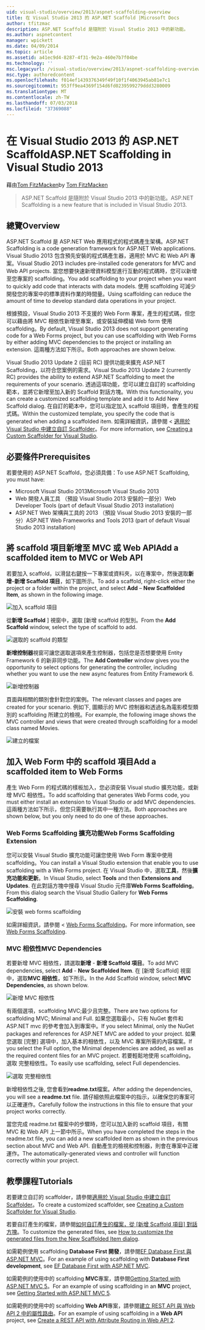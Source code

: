 ```yaml
---
uid: visual-studio/overview/2013/aspnet-scaffolding-overview
title: 在 Visual Studio 2013 的 ASP.NET Scaffold |Microsoft Docs
author: tfitzmac
description: ASP.NET Scaffold 是隨附於 Visual Studio 2013 中的新功能。
ms.author: aspnetcontent
manager: wpickett
ms.date: 04/09/2014
ms.topic: article
ms.assetid: a41ec9d4-8287-4f31-9e2a-460e7b7f04be
ms.technology: ''
msc.legacyurl: /visual-studio/overview/2013/aspnet-scaffolding-overview
msc.type: authoredcontent
ms.openlocfilehash: f014ef1439376349f49f10f1f4063945ab81e7c1
ms.sourcegitcommit: 953ff9ea4369f154d6fd0239599279ddd3280009
ms.translationtype: MT
ms.contentlocale: zh-TW
ms.lasthandoff: 07/03/2018
ms.locfileid: "37369088"
---
```

<a name="aspnet-scaffolding-in-visual-studio-2013"></a><span data-ttu-id="ca8f8-103">在 Visual Studio 2013 的 ASP.NET Scaffold</span><span class="sxs-lookup"><span data-stu-id="ca8f8-103">ASP.NET Scaffolding in Visual Studio 2013</span></span>
====================
<span data-ttu-id="ca8f8-104">藉由[Tom FitzMacken](https://github.com/tfitzmac)</span><span class="sxs-lookup"><span data-stu-id="ca8f8-104">by [Tom FitzMacken](https://github.com/tfitzmac)</span></span>

> <span data-ttu-id="ca8f8-105">ASP.NET Scaffold 是隨附於 Visual Studio 2013 中的新功能。</span><span class="sxs-lookup"><span data-stu-id="ca8f8-105">ASP.NET Scaffolding is a new feature that is included in Visual Studio 2013.</span></span>


## <a name="overview"></a><span data-ttu-id="ca8f8-106">總覽</span><span class="sxs-lookup"><span data-stu-id="ca8f8-106">Overview</span></span>

<span data-ttu-id="ca8f8-107">ASP.NET Scaffold 是 ASP.NET Web 應用程式的程式碼產生架構。</span><span class="sxs-lookup"><span data-stu-id="ca8f8-107">ASP.NET Scaffolding is a code generation framework for ASP.NET Web applications.</span></span> <span data-ttu-id="ca8f8-108">Visual Studio 2013 包含預先安裝的程式碼產生器，適用於 MVC 和 Web API 專案。</span><span class="sxs-lookup"><span data-stu-id="ca8f8-108">Visual Studio 2013 includes pre-installed code generators for MVC and Web API projects.</span></span> <span data-ttu-id="ca8f8-109">當您想要快速新增資料模型進行互動的程式碼時，您可以新增至您專案的 scaffolding。</span><span class="sxs-lookup"><span data-stu-id="ca8f8-109">You add scaffolding to your project when you want to quickly add code that interacts with data models.</span></span> <span data-ttu-id="ca8f8-110">使用 scaffolding 可減少開發您的專案中的標準資料作業的時間量。</span><span class="sxs-lookup"><span data-stu-id="ca8f8-110">Using scaffolding can reduce the amount of time to develop standard data operations in your project.</span></span>

<span data-ttu-id="ca8f8-111">根據預設，Visual Studio 2013 不支援的 Web Form 專案，產生的程式碼，但您可以藉由將 MVC 相依性新增至專案，或安裝延伸模組 Web form 使用 scaffolding。</span><span class="sxs-lookup"><span data-stu-id="ca8f8-111">By default, Visual Studio 2013 does not support generating code for a Web Forms project, but you can use scaffolding with Web Forms by either adding MVC dependencies to the project or installing an extension.</span></span> <span data-ttu-id="ca8f8-112">這兩種方法如下所示。</span><span class="sxs-lookup"><span data-stu-id="ca8f8-112">Both approaches are shown below.</span></span>

<span data-ttu-id="ca8f8-113">Visual Studio 2013 Update 2 (目前 RC) 提供功能來擴充 ASP.NET Scaffolding，以符合您案例的需求。</span><span class="sxs-lookup"><span data-stu-id="ca8f8-113">Visual Studio 2013 Update 2 (currently RC) provides the ability to extend ASP.NET Scaffolding to meet the requirements of your scenario.</span></span> <span data-ttu-id="ca8f8-114">透過這項功能，您可以建立自訂的 scaffolding 範本，並將它新增至加入新的 Scaffold 對話方塊。</span><span class="sxs-lookup"><span data-stu-id="ca8f8-114">With this functionality, you can create a customized scaffolding template and add it to Add New Scaffold dialog.</span></span> <span data-ttu-id="ca8f8-115">在自訂的範本中，您可以指定加入 scaffold 項目時，會產生的程式碼。</span><span class="sxs-lookup"><span data-stu-id="ca8f8-115">Within the customized template, you specify the code that is generated when adding a scaffolded item.</span></span> <span data-ttu-id="ca8f8-116">如需詳細資訊，請參閱 <<c0> [ 適用於 Visual Studio 中建立自訂 Scaffolder](https://go.microsoft.com/fwlink/p/?LinkId=395029)。</span><span class="sxs-lookup"><span data-stu-id="ca8f8-116">For more information, see [Creating a Custom Scaffolder for Visual Studio](https://go.microsoft.com/fwlink/p/?LinkId=395029).</span></span>

## <a name="prerequisites"></a><span data-ttu-id="ca8f8-117">必要條件</span><span class="sxs-lookup"><span data-stu-id="ca8f8-117">Prerequisites</span></span>

<span data-ttu-id="ca8f8-118">若要使用的 ASP.NET Scaffold，您必須具備：</span><span class="sxs-lookup"><span data-stu-id="ca8f8-118">To use ASP.NET Scaffolding, you must have:</span></span>

- <span data-ttu-id="ca8f8-119">Microsoft Visual Studio 2013</span><span class="sxs-lookup"><span data-stu-id="ca8f8-119">Microsoft Visual Studio 2013</span></span>
- <span data-ttu-id="ca8f8-120">Web 開發人員工具 （預設 Visual Studio 2013 安裝的一部分）</span><span class="sxs-lookup"><span data-stu-id="ca8f8-120">Web Developer Tools (part of default Visual Studio 2013 installation)</span></span>
- <span data-ttu-id="ca8f8-121">ASP.NET Web 架構與工具的 2013 （預設 Visual Studio 2013 安裝的一部分）</span><span class="sxs-lookup"><span data-stu-id="ca8f8-121">ASP.NET Web Frameworks and Tools 2013 (part of default Visual Studio 2013 installation)</span></span>

## <a name="add-a-scaffolded-item-to-mvc-or-web-api"></a><span data-ttu-id="ca8f8-122">將 scaffold 項目新增至 MVC 或 Web API</span><span class="sxs-lookup"><span data-stu-id="ca8f8-122">Add a scaffolded item to MVC or Web API</span></span>

<span data-ttu-id="ca8f8-123">若要加入 scaffold，以滑鼠右鍵按一下專案或資料夾，以在專案中，然後選取**新增**–**新增 Scaffold 項目**，如下圖所示。</span><span class="sxs-lookup"><span data-stu-id="ca8f8-123">To add a scaffold, right-click either the project or a folder within the project, and select **Add** – **New Scaffolded Item**, as shown in the following image.</span></span>

![加入 scaffold 項目](aspnet-scaffolding-overview/_static/image1.png)

<span data-ttu-id="ca8f8-125">從**新增 Scaffold** ] 視窗中，選取 [新增 scaffold 的型別。</span><span class="sxs-lookup"><span data-stu-id="ca8f8-125">From the **Add Scaffold** window, select the type of scaffold to add.</span></span>

![選取的 scaffold 的類型](aspnet-scaffolding-overview/_static/image2.png)

<span data-ttu-id="ca8f8-127">**新增控制器**視窗可讓您選取選項來產生控制器，包括您是否想要使用 Entity Framework 6 的新非同步功能。</span><span class="sxs-lookup"><span data-stu-id="ca8f8-127">The **Add Controller** window gives you the opportunity to select options for generating the controller, including whether you want to use the new async features from Entity Framework 6.</span></span>

![新增控制器](aspnet-scaffolding-overview/_static/image3.png)

<span data-ttu-id="ca8f8-129">頁面與相關的類別會針對您的案例。</span><span class="sxs-lookup"><span data-stu-id="ca8f8-129">The relevant classes and pages are created for your scenario.</span></span> <span data-ttu-id="ca8f8-130">例如下, 圖顯示的 MVC 控制器和透過名為電影模型類別的 scaffolding 所建立的檢視。</span><span class="sxs-lookup"><span data-stu-id="ca8f8-130">For example, the following image shows the MVC controller and views that were created through scaffolding for a model class named Movies.</span></span>

![建立的檔案](aspnet-scaffolding-overview/_static/image4.png)

## <a name="add-a-scaffolded-item-to-web-forms"></a><span data-ttu-id="ca8f8-132">加入 Web Form 中的 scaffold 項目</span><span class="sxs-lookup"><span data-stu-id="ca8f8-132">Add a scaffolded item to Web Forms</span></span>

<span data-ttu-id="ca8f8-133">產生 Web Form 的程式碼的樣板加入，您必須安裝 Visual studio 擴充功能，或新增 MVC 相依性。</span><span class="sxs-lookup"><span data-stu-id="ca8f8-133">To add scaffolding that generates Web Forms code, you must either install an extension to Visual Studio or add MVC dependencies.</span></span> <span data-ttu-id="ca8f8-134">這兩種方法如下所示，但您只需要執行其中一種方法。</span><span class="sxs-lookup"><span data-stu-id="ca8f8-134">Both approaches are shown below, but you only need to do one of these approaches.</span></span>

### <a name="web-forms-scaffolding-extension"></a><span data-ttu-id="ca8f8-135">Web Forms Scaffolding 擴充功能</span><span class="sxs-lookup"><span data-stu-id="ca8f8-135">Web Forms Scaffolding Extension</span></span>

<span data-ttu-id="ca8f8-136">您可以安裝 Visual Studio 擴充功能可讓您使用 Web Form 專案中使用 scaffolding。</span><span class="sxs-lookup"><span data-stu-id="ca8f8-136">You can install a Visual Studio extension that enable you to use scaffolding with a Web Forms project.</span></span> <span data-ttu-id="ca8f8-137">在 Visual Studio 中，選取**工具**，然後**擴充功能和更新**。</span><span class="sxs-lookup"><span data-stu-id="ca8f8-137">In Visual Studio, select **Tools** and then **Extensions and Updates**.</span></span> <span data-ttu-id="ca8f8-138">在此對話方塊中搜尋 Visual Studio 元件庫**Web Forms Scaffolding**。</span><span class="sxs-lookup"><span data-stu-id="ca8f8-138">From this dialog search the Visual Studio Gallery for **Web Forms Scaffolding**.</span></span>

![安裝 web forms scaffolding](aspnet-scaffolding-overview/_static/image5.png)

<span data-ttu-id="ca8f8-140">如需詳細資訊，請參閱 < [Web Forms Scaffolding](https://go.microsoft.com/fwlink/p/?LinkId=396478)。</span><span class="sxs-lookup"><span data-stu-id="ca8f8-140">For more information, see [Web Forms Scaffolding](https://go.microsoft.com/fwlink/p/?LinkId=396478).</span></span>

### <a name="mvc-dependencies"></a><span data-ttu-id="ca8f8-141">MVC 相依性</span><span class="sxs-lookup"><span data-stu-id="ca8f8-141">MVC Dependencies</span></span>

<span data-ttu-id="ca8f8-142">若要新增 MVC 相依性，請選取**新增** - **新增 Scaffold 項目**。</span><span class="sxs-lookup"><span data-stu-id="ca8f8-142">To add MVC dependencies, select **Add** - **New Scaffolded Item**.</span></span> <span data-ttu-id="ca8f8-143">在 [新增 Scaffold] 視窗中，選取**MVC 相依性**，如下所示。</span><span class="sxs-lookup"><span data-stu-id="ca8f8-143">In the Add Scaffold window, select **MVC Dependencies**, as shown below.</span></span>

![新增 MVC 相依性](aspnet-scaffolding-overview/_static/image6.png)

<span data-ttu-id="ca8f8-145">有兩個選項，scaffolding MVC;最少且完整。</span><span class="sxs-lookup"><span data-stu-id="ca8f8-145">There are two options for scaffolding MVC; Minimal and Full.</span></span> <span data-ttu-id="ca8f8-146">如果您選取最小，只有 NuGet 套件和 ASP.NET mvc 的參考會加入到專案中。</span><span class="sxs-lookup"><span data-stu-id="ca8f8-146">If you select Minimal, only the NuGet packages and references for ASP.NET MVC are added to your project.</span></span> <span data-ttu-id="ca8f8-147">如果您選取 [完整] 選項中，加入基本的相依性，以及 MVC 專案所需的內容檔案。</span><span class="sxs-lookup"><span data-stu-id="ca8f8-147">If you select the Full option, the Minimal dependencies are added, as well as the required content files for an MVC project.</span></span> <span data-ttu-id="ca8f8-148">若要輕鬆地使用 scaffolding，選取 完整相依性。</span><span class="sxs-lookup"><span data-stu-id="ca8f8-148">To easily use scaffolding, select Full dependencies.</span></span>

![選取 完整相依性](aspnet-scaffolding-overview/_static/image7.png)

<span data-ttu-id="ca8f8-150">新增相依性之後, 您會看到**readme.txt**檔案。</span><span class="sxs-lookup"><span data-stu-id="ca8f8-150">After adding the dependencies, you will see a **readme.txt** file.</span></span> <span data-ttu-id="ca8f8-151">請仔細依照此檔案中的指示，以確保您的專案可以正確運作。</span><span class="sxs-lookup"><span data-stu-id="ca8f8-151">Carefully follow the instructions in this file to ensure that your project works correctly.</span></span>

<span data-ttu-id="ca8f8-152">當您完成 readme.txt 檔案中的步驟時，您可以加入新的 scaffold 項目，有關 MVC 和 Web API 上一節中所示。</span><span class="sxs-lookup"><span data-stu-id="ca8f8-152">When you have completed the steps in the readme.txt file, you can add a new scaffolded item as shown in the previous section about MVC and Web API.</span></span> <span data-ttu-id="ca8f8-153">自動產生的檢視和控制器，則會在專案中正確運作。</span><span class="sxs-lookup"><span data-stu-id="ca8f8-153">The automatically-generated views and controller will function correctly within your project.</span></span>

## <a name="tutorials"></a><span data-ttu-id="ca8f8-154">教學課程</span><span class="sxs-lookup"><span data-stu-id="ca8f8-154">Tutorials</span></span>

<span data-ttu-id="ca8f8-155">若要建立自訂的 scaffolder，請參閱[適用於 Visual Studio 中建立自訂 Scaffolder](https://go.microsoft.com/fwlink/p/?LinkId=395029)。</span><span class="sxs-lookup"><span data-stu-id="ca8f8-155">To create a customized scaffolder, see [Creating a Custom Scaffolder for Visual Studio](https://go.microsoft.com/fwlink/p/?LinkId=395029).</span></span>

<span data-ttu-id="ca8f8-156">若要自訂產生的檔案，請參閱[如何自訂產生的檔案，從 [新增 Scaffold 項目] 對話方塊](https://blogs.msdn.com/b/webdev/archive/2013/12/26/how-to-customize-the-generated-files-from-the-new-scaffolded-item-dialog.aspx)。</span><span class="sxs-lookup"><span data-stu-id="ca8f8-156">To customize the generated files, see [How to customize the generated files from the New Scaffolded Item dialog](https://blogs.msdn.com/b/webdev/archive/2013/12/26/how-to-customize-the-generated-files-from-the-new-scaffolded-item-dialog.aspx).</span></span>

<span data-ttu-id="ca8f8-157">如需範例使用 scaffolding **Database First 開發**，請參閱[EF Database First 與 ASP.NET MVC](../../../mvc/overview/getting-started/database-first-development/setting-up-database.md)。</span><span class="sxs-lookup"><span data-stu-id="ca8f8-157">For an example of using scaffolding with **Database First development**, see [EF Database First with ASP.NET MVC](../../../mvc/overview/getting-started/database-first-development/setting-up-database.md).</span></span>

<span data-ttu-id="ca8f8-158">如需範例的使用中的 scaffolding **MVC**專案，請參閱[Getting Started with ASP.NET MVC 5](../../../mvc/overview/getting-started/introduction/getting-started.md)。</span><span class="sxs-lookup"><span data-stu-id="ca8f8-158">For an example of using scaffolding in an **MVC** project, see [Getting Started with ASP.NET MVC 5](../../../mvc/overview/getting-started/introduction/getting-started.md).</span></span>

<span data-ttu-id="ca8f8-159">如需範例的使用中的 scaffolding **Web API**專案，請參閱[建立 REST API 與 Web API 2 中的屬性路由](../../../web-api/overview/web-api-routing-and-actions/create-a-rest-api-with-attribute-routing.md)。</span><span class="sxs-lookup"><span data-stu-id="ca8f8-159">For an example of using scaffolding in a **Web API** project, see [Create a REST API with Attribute Routing in Web API 2](../../../web-api/overview/web-api-routing-and-actions/create-a-rest-api-with-attribute-routing.md).</span></span>
